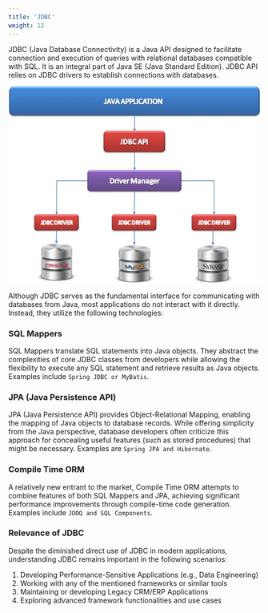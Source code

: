 ```yaml
---
title: 'JDBC'
weight: 12
--- 
```


JDBC (Java Database Connectivity) is a Java API designed to facilitate connection and execution of queries with relational databases compatible with SQL. It is an integral part of Java SE (Java Standard Edition). JDBC API relies on JDBC drivers to establish connections with databases.

![JDBC Architecture](./Java_jdbc.webp "JDBC Architecture")

Although JDBC serves as the fundamental interface for communicating with databases from Java, most applications do not interact with it directly. Instead, they utilize the following technologies:

### SQL Mappers

SQL Mappers translate SQL statements into Java objects. They abstract the complexities of core JDBC classes from developers while allowing the flexibility to execute any SQL statement and retrieve results as Java objects. Examples include `Spring JDBC or MyBatis`.

### JPA (Java Persistence API)

JPA (Java Persistence API) provides Object-Relational Mapping, enabling the mapping of Java objects to database records. While offering simplicity from the Java perspective, database developers often criticize this approach for concealing useful features (such as stored procedures) that might be necessary. Examples are `Spring JPA and Hibernate`.

### Compile Time ORM

A relatively new entrant to the market, Compile Time ORM attempts to combine features of both SQL Mappers and JPA, achieving significant performance improvements through compile-time code generation. Examples include `JOOQ and SQL Components`.

### Relevance of JDBC

Despite the diminished direct use of JDBC in modern applications, understanding JDBC remains important in the following scenarios:

1. Developing Performance-Sensitive Applications (e.g., Data Engineering)
2. Working with any of the mentioned frameworks or similar tools
3. Maintaining or developing Legacy CRM/ERP Applications
4. Exploring advanced framework functionalities and use cases
